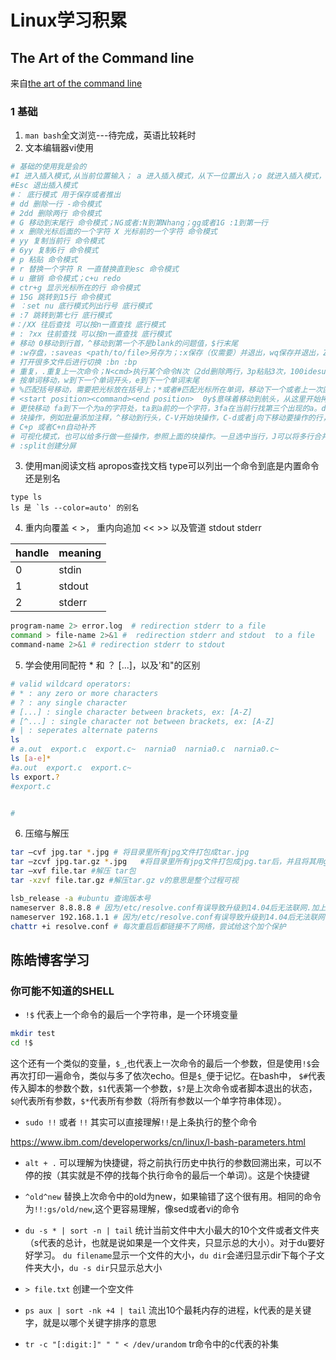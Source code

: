 # Linux学习积累

## The Art of the Command line

来自[the art of the command line](https://github.com/jlevy/the-art-of-command-line/blob/master/README-zh.md)

### 1 基础
1. `man bash`全文浏览---待完成，英语比较耗时
2. 文本编辑器vi使用
```bash
# 基础的使用我是会的
#I 进入插入模式,从当前位置输入； a 进入插入模式，从下一位置出入；o 就进入插入模式，新起一行 
#Esc 退出插入模式
#： 底行模式 用于保存或者推出
# dd 删除一行 -命令模式
# 2dd 删除两行 命令模式
# G 移动到末尾行 命令模式；NG或者:N到第Nhang；gg或者1G :1到第一行
# x 删除光标后面的一个字符 X 光标前的一个字符 命令模式
# yy 复制当前行 命令模式
# 6yy 复制6行 命令模式
# p 粘贴 命令模式
# r 替换一个字符 R 一直替换直到esc 命令模式
# u 撤销 命令模式；c+u redo
# ctr+g 显示光标所在的行 命令模式
# 15G 跳转到15行 命令模式
# ：set nu 底行模式列出行号 底行模式
# :7 跳转到第七行 底行模式
#：/XX 往后查找 可以按n一直查找 底行模式
# : ?xx 往前查找 可以按n一直查找 底行模式
# 移动 0移动到行首，^移动到第一个不是blank的问题值，$行末尾
# :w存盘，:saveas <path/to/file>另存为；:x保存（仅需要）并退出，wq保存并退出，ZZ保存并退出，不需要输入:以及回车
# 打开很多文件后进行切换 :bn :bp
# 重复，.重复上一次命令；N<cmd>执行某个命令N次（2dd删除两行，3p粘贴3次，100idesu[ESC]写100个desu，3.重复三次上次的命令）
# 按单词移动，w到下一个单词开头，e到下一个单词末尾
# %匹配括号移动，需要把光标放在括号上；*或者#匹配光标所在单词，移动下一个或者上一次匹配单词
# <start position><command><end position>  0y$意味着移动到航头，从这里开始拷贝y，到最后一个字符
# 更快移动 fa到下一个为a的字符处，ta到a前的一个字符，3fa在当前行找第三个出现的a。dt“删除内容直到双引号
# 块操作，例如批量添加注释，^移动到行头，C-V开始块操作，C-d或者j向下移动要操作的行，I--[ESC]插入--，ESC键为每一行生效
# C+p 或者C+n自动补齐
# 可视化模式，也可以给多行做一些操作，参照上面的块操作。一旦选中当行，J可以将多行合并，<和>左右缩进。=自动缩进；选中相关的行,$到行最后，输入A在输入字符串按ESC，在每行末尾添加一个字符串
# :split创建分屏

```
3. 使用man阅读文档 apropos查找文档 type可以列出一个命令到底是内置命令还是别名
```
type ls
ls 是 `ls --color=auto' 的别名
```
4. 重内向覆盖 < >， 重内向追加 << >> 以及管道 stdout stderr

| handle | meaning|
|------- | ------- |
| 0 | stdin |
| 1 | stdout |
| 2 | stderr|

```bash
program-name 2> error.log  # redirection stderr to a file
command > file-name 2>&1 #  redirection stderr and stdout  to a file
command-name 2>&1 # redirection stderr to stdout
```
5. 学会使用同配符 * 和 ？ [...]，以及'和"的区别
```bash
# valid wildcard operators:
# * : any zero or more characters
# ? : any single character
# [...] : single character between brackets, ex: [A-Z]
# [^...] : single character not between brackets, ex: [A-Z]
# | : seperates alternate paterns
ls
# a.out  export.c  export.c~  narnia0  narnia0.c  narnia0.c~
ls [a-e]*
#a.out  export.c  export.c~
ls export.?
#export.c


#
```

6. 压缩与解压
```bash
tar –cvf jpg.tar *.jpg # 将目录里所有jpg文件打包成tar.jpg
tar –zcvf jpg.tar.gz *.jpg   #将目录里所有jpg文件打包成jpg.tar后，并且将其用gzip压缩，生成一个gzip压缩过的包，命名为jpg.tar.gz
tar –xvf file.tar #解压 tar包
tar -xzvf file.tar.gz #解压tar.gz v的意思是整个过程可视

lsb_release -a #ubuntu 查询版本号
nameserver 8.8.8.8 # 因为/etc/resolve.conf有误导致升级到14.04后无法联网.加上这句后ok
nameserver 192.168.1.1 # 因为/etc/resolve.conf有误导致升级到14.04后无法联网.加上这句后ok
chattr +i resolve.conf # 每次重启后都链接不了网络，尝试给这个加个保护
```

## 陈皓博客学习

### 你可能不知道的SHELL

- `!$`
代表上一个命令的最后一个字符串，是一个环境变量
```bash
mkdir test
cd !$
```
这个还有一个类似的变量，`$_`,也代表上一次命令的最后一个参数，但是使用`!$`会再次打印一遍命令，类似与多了依次echo。但是`$_`便于记忆。在bash中，
`$#`代表传入脚本的参数个数，`$1`代表第一个参数，`$?`是上次命令或者脚本退出的状态，`$@`代表所有参数，`$*`代表所有参数（将所有参数以一个单字符串体现）。

- `sudo !!` 或者 `!!`
其实可以直接理解`!!`是上条执行的整个命令

https://www.ibm.com/developerworks/cn/linux/l-bash-parameters.html

- `alt + .`
可以理解为快捷键，将之前执行历史中执行的参数回溯出来，可以不停的按（其实就是不停的找每个执行命令的最后一个单词）。这是个快捷键

- `^old^new`
替换上次命令中的old为new，如果输错了这个很有用。相同的命令为`!!:gs/old/new`,这个更容易理解，像sed或者vi的命令

- `du -s * | sort -n | tail`
统计当前文件中大小最大的10个文件或者文件夹（s代表的总计，也就是说如果是一个文件夹，只显示总的大小）。对于du要好好学习。
`du filename`显示一个文件的大小，`du dir`会递归显示dir下每个子文件夹大小，`du -s dir`只显示总大小

- `> file.txt`
创建一个空文件

- `ps aux | sort -nk +4 | tail`
流出10个最耗内存的进程，k代表的是关键字，就是以哪个关键字排序的意思

- `tr -c "[:digit:]" " " < /dev/urandom`
tr命令中的c代表的补集
